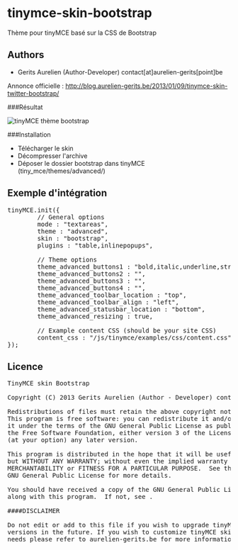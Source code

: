 tinymce-skin-bootstrap
======================

Thème pour tinyMCE basé sur la CSS de Bootstrap

Authors
-------

 * Gerits Aurelien (Author-Developer) contact[at]aurelien-gerits[point]be

Annonce officielle : http://blog.aurelien-gerits.be/2013/01/09/tinymce-skin-twitter-bootstrap/

###Résultat

![tinyMCE thème bootstrap](http://ternel.net/images/tinymce-bootstrap-theme.png "tinyMCE thème bootstrap")

###Installation
 * Télécharger le skin
 * Décompresser l'archive
 * Déposer le dossier bootstrap dans tinyMCE (tiny_mce/themes/advanced/)


Exemple d'intégration
---------------------
<pre>
tinyMCE.init({
        // General options
        mode : "textareas",
        theme : "advanced",
        skin : "bootstrap",
        plugins : "table,inlinepopups",

        // Theme options
        theme_advanced_buttons1 : "bold,italic,underline,strikethrough,|,justifyleft,justifycenter,justifyright,justifyfull,|,styleselect,formatselect,|,table,removeformat,code",
        theme_advanced_buttons2 : "",
        theme_advanced_buttons3 : "",
        theme_advanced_buttons4 : "",
        theme_advanced_toolbar_location : "top",
        theme_advanced_toolbar_align : "left",
        theme_advanced_statusbar_location : "bottom",
        theme_advanced_resizing : true,

        // Example content CSS (should be your site CSS)
        content_css : "/js/tinymce/examples/css/content.css"
});
</pre>

Licence
------------

<pre>
TinyMCE skin Bootstrap

Copyright (C) 2013 Gerits Aurelien (Author - Developer) contact[at]aurelien-gerits[point]be

Redistributions of files must retain the above copyright notice.
This program is free software: you can redistribute it and/or modify
it under the terms of the GNU General Public License as published by
the Free Software Foundation, either version 3 of the License, or
(at your option) any later version.

This program is distributed in the hope that it will be useful,
but WITHOUT ANY WARRANTY; without even the implied warranty of
MERCHANTABILITY or FITNESS FOR A PARTICULAR PURPOSE.  See the
GNU General Public License for more details.

You should have received a copy of the GNU General Public License
along with this program.  If not, see <http://www.gnu.org/licenses/>.

####DISCLAIMER

Do not edit or add to this file if you wish to upgrade tinyMCE skin Bootstrap to newer
versions in the future. If you wish to customize tinyMCE skin Bootstrap for your
needs please refer to aurelien-gerits.be for more information.
</pre>
